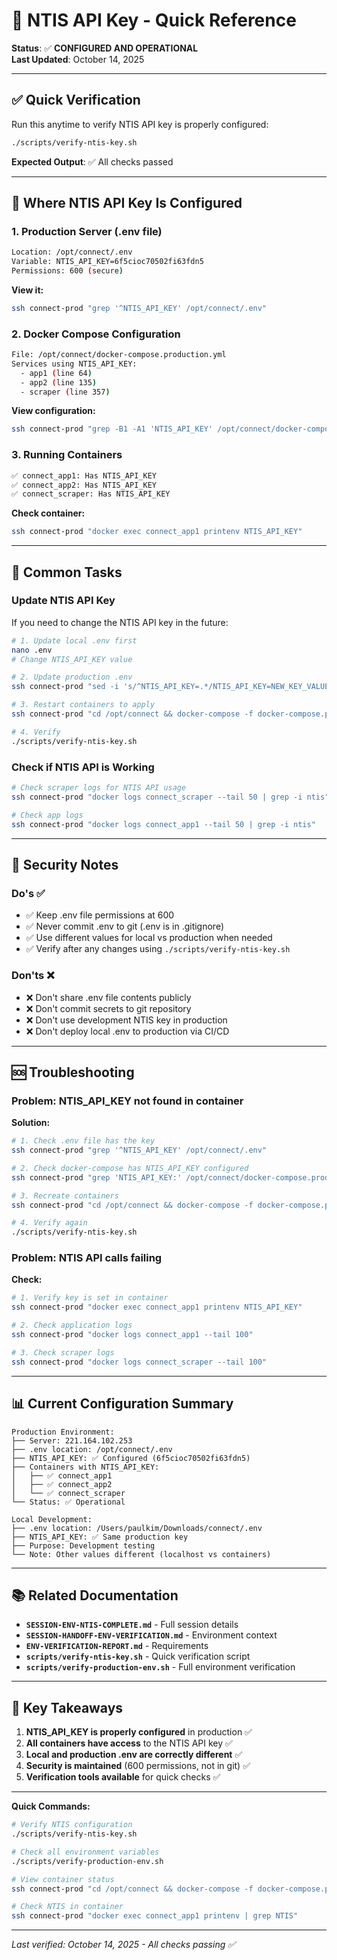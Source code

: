 # 🚀 NTIS API Key - Quick Reference

**Status**: ✅ **CONFIGURED AND OPERATIONAL**  
**Last Updated**: October 14, 2025

---

## ✅ **Quick Verification**

Run this anytime to verify NTIS API key is properly configured:

```bash
./scripts/verify-ntis-key.sh
```

**Expected Output**: ✅ All checks passed

---

## 📍 **Where NTIS API Key Is Configured**

### **1. Production Server (.env file)**
```bash
Location: /opt/connect/.env
Variable: NTIS_API_KEY=6f5cioc70502fi63fdn5
Permissions: 600 (secure)
```

**View it:**
```bash
ssh connect-prod "grep '^NTIS_API_KEY' /opt/connect/.env"
```

### **2. Docker Compose Configuration**
```bash
File: /opt/connect/docker-compose.production.yml
Services using NTIS_API_KEY:
  - app1 (line 64)
  - app2 (line 135)
  - scraper (line 357)
```

**View configuration:**
```bash
ssh connect-prod "grep -B1 -A1 'NTIS_API_KEY' /opt/connect/docker-compose.production.yml"
```

### **3. Running Containers**
```bash
✅ connect_app1: Has NTIS_API_KEY
✅ connect_app2: Has NTIS_API_KEY
✅ connect_scraper: Has NTIS_API_KEY
```

**Check container:**
```bash
ssh connect-prod "docker exec connect_app1 printenv NTIS_API_KEY"
```

---

## 🔧 **Common Tasks**

### **Update NTIS API Key**

If you need to change the NTIS API key in the future:

```bash
# 1. Update local .env first
nano .env
# Change NTIS_API_KEY value

# 2. Update production .env
ssh connect-prod "sed -i 's/^NTIS_API_KEY=.*/NTIS_API_KEY=NEW_KEY_VALUE/' /opt/connect/.env"

# 3. Restart containers to apply
ssh connect-prod "cd /opt/connect && docker-compose -f docker-compose.production.yml up -d --force-recreate app1 app2 scraper"

# 4. Verify
./scripts/verify-ntis-key.sh
```

### **Check if NTIS API is Working**

```bash
# Check scraper logs for NTIS API usage
ssh connect-prod "docker logs connect_scraper --tail 50 | grep -i ntis"

# Check app logs
ssh connect-prod "docker logs connect_app1 --tail 50 | grep -i ntis"
```

---

## 🔐 **Security Notes**

### **Do's ✅**
- ✅ Keep .env file permissions at 600
- ✅ Never commit .env to git (.env is in .gitignore)
- ✅ Use different values for local vs production when needed
- ✅ Verify after any changes using `./scripts/verify-ntis-key.sh`

### **Don'ts ❌**
- ❌ Don't share .env file contents publicly
- ❌ Don't commit secrets to git repository
- ❌ Don't use development NTIS key in production
- ❌ Don't deploy local .env to production via CI/CD

---

## 🆘 **Troubleshooting**

### **Problem: NTIS_API_KEY not found in container**

**Solution:**
```bash
# 1. Check .env file has the key
ssh connect-prod "grep '^NTIS_API_KEY' /opt/connect/.env"

# 2. Check docker-compose has NTIS_API_KEY configured
ssh connect-prod "grep 'NTIS_API_KEY:' /opt/connect/docker-compose.production.yml"

# 3. Recreate containers
ssh connect-prod "cd /opt/connect && docker-compose -f docker-compose.production.yml up -d --force-recreate app1 app2 scraper"

# 4. Verify again
./scripts/verify-ntis-key.sh
```

### **Problem: NTIS API calls failing**

**Check:**
```bash
# 1. Verify key is set in container
ssh connect-prod "docker exec connect_app1 printenv NTIS_API_KEY"

# 2. Check application logs
ssh connect-prod "docker logs connect_app1 --tail 100"

# 3. Check scraper logs
ssh connect-prod "docker logs connect_scraper --tail 100"
```

---

## 📊 **Current Configuration Summary**

```
Production Environment:
├── Server: 221.164.102.253
├── .env location: /opt/connect/.env
├── NTIS_API_KEY: ✅ Configured (6f5cioc70502fi63fdn5)
├── Containers with NTIS_API_KEY:
│   ├── ✅ connect_app1
│   ├── ✅ connect_app2
│   └── ✅ connect_scraper
└── Status: ✅ Operational

Local Development:
├── .env location: /Users/paulkim/Downloads/connect/.env
├── NTIS_API_KEY: ✅ Same production key
├── Purpose: Development testing
└── Note: Other values different (localhost vs containers)
```

---

## 📚 **Related Documentation**

- **`SESSION-ENV-NTIS-COMPLETE.md`** - Full session details
- **`SESSION-HANDOFF-ENV-VERIFICATION.md`** - Environment context
- **`ENV-VERIFICATION-REPORT.md`** - Requirements
- **`scripts/verify-ntis-key.sh`** - Quick verification script
- **`scripts/verify-production-env.sh`** - Full environment verification

---

## 🎯 **Key Takeaways**

1. **NTIS_API_KEY is properly configured** in production ✅
2. **All containers have access** to the NTIS API key ✅
3. **Local and production .env are correctly different** ✅
4. **Security is maintained** (600 permissions, not in git) ✅
5. **Verification tools available** for quick checks ✅

---

**Quick Commands:**

```bash
# Verify NTIS configuration
./scripts/verify-ntis-key.sh

# Check all environment variables
./scripts/verify-production-env.sh

# View container status
ssh connect-prod "cd /opt/connect && docker-compose -f docker-compose.production.yml ps"

# Check NTIS in container
ssh connect-prod "docker exec connect_app1 printenv | grep NTIS"
```

---

*Last verified: October 14, 2025 - All checks passing ✅*


